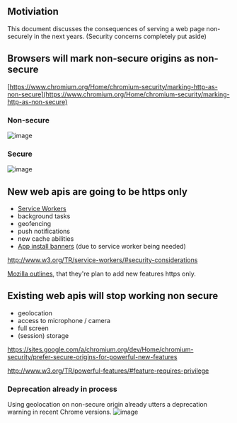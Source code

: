 ## Motiviation

This document discusses the consequences of serving a web page non-securely in the next years. (Security concerns completely put aside)

## Browsers will mark non-secure origins as non-secure
[https://www.chromium.org/Home/chromium-security/marking-http-as-non-secure](https://www.chromium.org/Home/chromium-security/marking-http-as-non-secure)

### Non-secure
![image](https://cloud.githubusercontent.com/assets/474248/9668783/dbfe99e2-5283-11e5-8f26-b9227a6dcd94.png)

### Secure
![image](https://cloud.githubusercontent.com/assets/474248/9668823/10f01cd4-5284-11e5-9cd7-f5848212c310.png)

## New web apis are going to be https only

 - [Service Workers](http://www.w3.org/TR/service-workers/#security-considerations)
  - background tasks
  - geofencing
  - push notifications
  - new cache abilities
 - [App install banners](https://developers.google.com/web/updates/2015/03/increasing-engagement-with-app-install-banners-in-chrome-for-android?hl=en) (due to service worker being needed)
 
http://www.w3.org/TR/service-workers/#security-considerations

[Mozilla outlines](https://blog.mozilla.org/security/2015/04/30/deprecating-non-secure-http/), that they're plan to add new features https only.

## Existing web apis will stop working non secure
 - geolocation
 - access to microphone / camera
 - full screen
 - (session) storage
 
 
https://sites.google.com/a/chromium.org/dev/Home/chromium-security/prefer-secure-origins-for-powerful-new-features

http://www.w3.org/TR/powerful-features/#feature-requires-privilege

### Deprecation already in process
Using geolocation on non-secure origin already utters a deprecation warning in recent Chrome versions.
![image](https://cloud.githubusercontent.com/assets/474248/9669024/1f0dbd48-5285-11e5-86cd-0403b156aabb.png)
